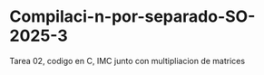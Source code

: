 # Compilaci-n-por-separado-SO-2025-3
Tarea 02, codigo en C, IMC junto con multipliacion de matrices
